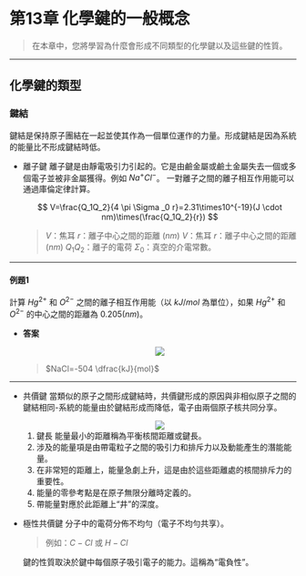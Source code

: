 # 第13章 化學鍵的一般概念

> 在本章中，您將學習為什麼會形成不同類型的化學鍵以及這些鍵的性質。

---

## 化學鍵的類型

### 鍵結

鍵結是保持原子團結在一起並使其作為一個單位運作的力量。形成鍵結是因為系統的能量比不形成鍵結時低。

* 離子鍵
  離子鍵是由靜電吸引力引起的。它是由鹼金屬或鹼土金屬失去一個或多個電子並被非金屬獲得。例如 $Na^+Cl^-$。
  一對離子之間的離子相互作用能可以通過庫倫定律計算。

  $$
  V=\frac{Q_1Q_2}{4 \pi \Sigma _0 r}=2.31\times10^{-19}(J \cdot nm)\times(\frac{Q_1Q_2}{r})
  $$

  > $V$：焦耳
  > $r$：離子中心之間的距離 $(nm)$
  > $V$：焦耳
  > $r$：離子中心之間的距離 $(nm)$
  > $Q_1Q_2$：離子的電荷
  > $\Sigma_0$：真空的介電常數。

---

#### 例題1

計算 $Hg^{2+}$ 和 $O^{2-}$ 之間的離子相互作用能（以 $kJ/mol$ 為單位），如果 $Hg^{2+}$ 和 $O^{2-}$ 的中心之間的距離為 $0.205 (nm)$。

* **答案**

  <div align=center><img src= width=50%></div>

  > $NaCl=-504 \dfrac{kJ}{mol}$

---

* 共價鍵
  當類似的原子之間形成鍵結時，共價鍵形成的原因與非相似原子之間的鍵結相同-系統的能量由於鍵結形成而降低，電子由兩個原子核共同分享。

  <div align=center><img src= width=50%></div>

  1. 鍵長
     能量最小的距離稱為平衡核間距離或鍵長。
  2. 涉及的能量項是由帶電粒子之間的吸引力和排斥力以及動能產生的潛能能量。
  3. 在非常短的距離上，能量急劇上升，這是由於這些距離處的核間排斥力的重要性。
  4. 能量的零參考點是在原子無限分離時定義的。
  5. 帶能量對應於此距離上“井”的深度。

* 極性共價鍵
  分子中的電荷分佈不均勻（電子不均勻共享）。
  > 例如：$C-Cl$ 或 $H-Cl$

  鍵的性質取決於鍵中每個原子吸引電子的能力。這稱為“電負性”。
